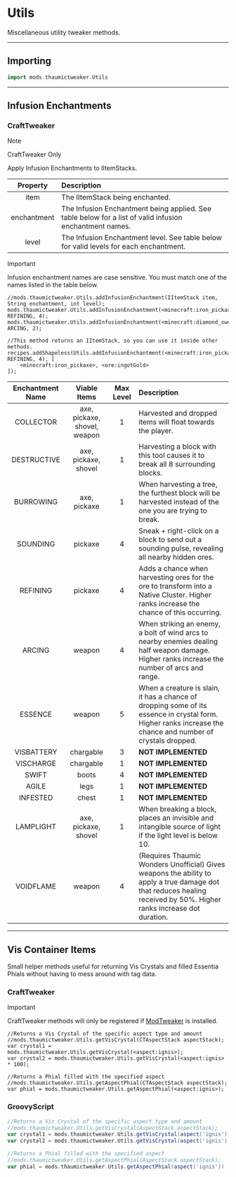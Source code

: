 # Utils
Miscellaneous utility tweaker methods.

---

## Importing
```groovy
import mods.thaumictweaker.Utils
```

---

## Infusion Enchantments
### CraftTweaker
> [!NOTE]
> CraftTweaker Only

Apply Infusion Enchantments to IItemStacks.

|  Property   | Description                                                                                             |
|:-----------:|:--------------------------------------------------------------------------------------------------------|
|    item     | The IItemStack being enchanted.                                                                         |
| enchantment | The Infusion Enchantment being applied. See table below for a list of valid infusion enchantment names. |
|    level    | The Infusion Enchantment level. See table below for valid levels for each enchantment.                  |

> [!IMPORTANT]
> Infusion enchantment names are case sensitive. You must match one of the names listed in the table below.

```zenscript
//mods.thaumictweaker.Utils.addInfusionEnchantment(IItemStack item, String enchantment, int level);
mods.thaumictweaker.Utils.addInfusionEnchantment(<minecraft:iron_pickaxe>, REFINING, 4);
mods.thaumictweaker.Utils.addInfusionEnchantment(<minecraft:diamond_sword>, ARCING, 2);

//This method returns an IItemStack, so you can use it inside other methods.
recipes.addShapeless(Utils.addInfusionEnchantment(<minecraft:iron_pickaxe>, REFINING, 4), [
    <minecraft:iron_pickaxe>, <ore:ingotGold>
]);
```

| Enchantment Name |         Viable Items         | Max Level | Description                                                                                                                                                          |
|:----------------:|:----------------------------:|:---------:|:---------------------------------------------------------------------------------------------------------------------------------------------------------------------|
|    COLLECTOR     | axe, pickaxe, shovel, weapon |     1     | Harvested and dropped items will float towards the player.                                                                                                           |
|   DESTRUCTIVE    |     axe, pickaxe, shovel     |     1     | Harvesting a block with this tool causes it to break all 8 surrounding blocks.                                                                                       |
|    BURROWING     |         axe, pickaxe         |     1     | When harvesting a tree, the furthest block will be harvested instead of the one you are trying to break.                                                             |
|     SOUNDING     |           pickaxe            |     4     | Sneak + right-click on a block to send out a sounding pulse, revealing all nearby hidden ores.                                                                       |
|     REFINING     |           pickaxe            |     4     | Adds a chance when harvesting ores for the ore to transform into a Native Cluster. Higher ranks increase the chance of this occurring.                               |
|      ARCING      |            weapon            |     4     | When striking an enemy, a bolt of wind arcs to nearby enemies dealing half weapon damage. Higher ranks increase the number of arcs and range.                        |
|     ESSENCE      |            weapon            |     5     | When a creature is slain, it has a chance of dropping some of its essence in crystal form. Higher ranks increase the chance and number of crystals dropped.          |
|    VISBATTERY    |          chargable           |     3     | **NOT IMPLEMENTED**                                                                                                                                                  |
|    VISCHARGE     |          chargable           |     1     | **NOT IMPLEMENTED**                                                                                                                                                  |
|      SWIFT       |            boots             |     4     | **NOT IMPLEMENTED**                                                                                                                                                  |
|      AGILE       |             legs             |     1     | **NOT IMPLEMENTED**                                                                                                                                                  |
|     INFESTED     |            chest             |     1     | **NOT IMPLEMENTED**                                                                                                                                                  |
|    LAMPLIGHT     |     axe, pickaxe, shovel     |     1     | When breaking a block, places an invisible and intangible source of light if the light level is below 10.                                                            |
|    VOIDFLAME     |            weapon            |     4     | (Requires Thaumic Wonders Unofficial) Gives weapons the ability to apply a true damage dot that reduces healing received by 50%. Higher ranks increase dot duration. |

---

## Vis Container Items
Small helper methods useful for returning Vis Crystals and filled Essentia Phials without having to mess around with tag data.

### CraftTweaker
> [!IMPORTANT]
> CraftTweaker methods will only be registered if [ModTweaker](https://www.curseforge.com/minecraft/mc-mods/modtweaker) is installed.
```zenscript
//Returns a Vis Crystal of the specific aspect type and amount
//mods.thaumictweaker.Utils.getVisCrystal(CTAspectStack aspectStack);
var crystal1 = mods.thaumictweaker.Utils.getVisCrystal(<aspect:ignis>);
var crystal2 = mods.thaumictweaker.Utils.getVisCrystal(<aspect:ignis> * 100);

//Returns a Phial filled with the specified aspect
//mods.thaumictweaker.Utils.getAspectPhial(CTAspectStack aspectStack);
var phial = mods.thaumictweaker.Utils.getAspectPhial(<aspect:ignis>);
```
### GroovyScript
```groovy
//Returns a Vis Crystal of the specific aspect type and amount
//mods.thaumictweaker.Utils.getVisCrystal(AspectStack aspectStack);
var crystal1 = mods.thaumictweaker.Utils.getVisCrystal(aspect('ignis'))
var crystal2 = mods.thaumictweaker.Utils.getVisCrystal(aspect('ignis') * 100)

//Returns a Phial filled with the specified aspect
//mods.thaumictweaker.Utils.getAspectPhial(AspectStack aspectStack);
var phial = mods.thaumictweaker.Utils.getAspectPhial(aspect('ignis'))
```